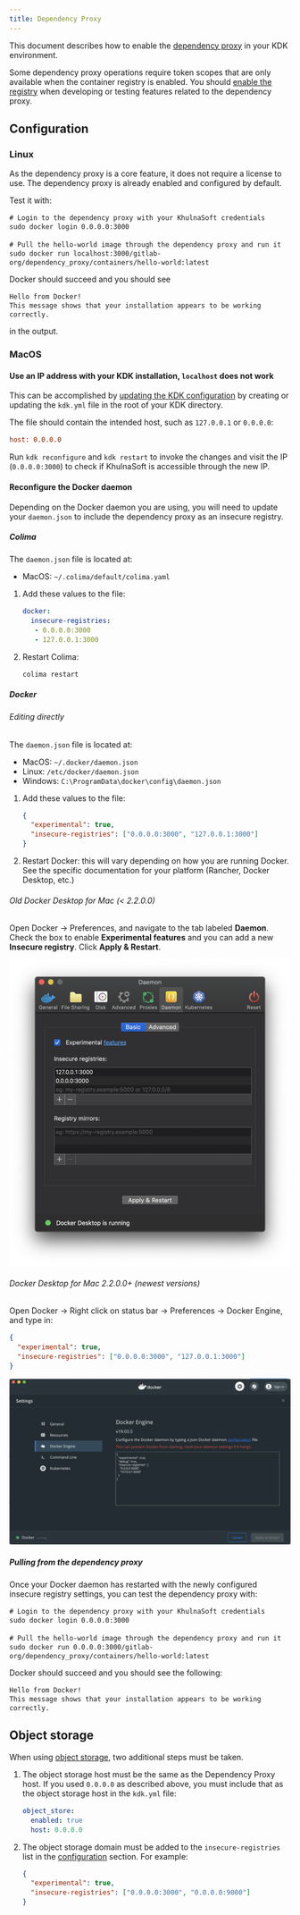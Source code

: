 ```yaml
---
title: Dependency Proxy
---
```


This document describes how to enable the [dependency proxy](https://docs.gitlab.com/ee/user/packages/dependency_proxy/)
in your KDK environment.

Some dependency proxy operations require token scopes that are only available when the container registry is enabled. You should
[enable the registry](registry.md#set-up-pushing-and-pulling-of-images-over-http) when developing or testing features related to the dependency proxy.

## Configuration

### Linux

As the dependency proxy is a core feature, it does not require a license to use. The dependency proxy is already enabled and configured by default.

Test it with:

```shell
# Login to the dependency proxy with your KhulnaSoft credentials
sudo docker login 0.0.0.0:3000

# Pull the hello-world image through the dependency proxy and run it
sudo docker run localhost:3000/gitlab-org/dependency_proxy/containers/hello-world:latest
```

Docker should succeed and you should see

```shell
Hello from Docker!
This message shows that your installation appears to be working correctly.
```

in the output.

### MacOS

#### Use an IP address with your KDK installation, `localhost` does not work

This can be accomplished by [updating the KDK configuration](../configuration.md) by
creating or updating the `kdk.yml` file in the root of your KDK directory.

The file should contain the intended host, such as `127.0.0.1` or `0.0.0.0`:

```ini
host: 0.0.0.0
```

Run `kdk reconfigure` and `kdk restart` to invoke the changes and visit the IP
(`0.0.0.0:3000`) to check if KhulnaSoft is accessible through the new IP.

#### Reconfigure the Docker daemon

Depending on the Docker daemon you are using, you will need to update your `daemon.json`
to include the dependency proxy as an insecure registry.

##### Colima

The `daemon.json` file is located at:

- MacOS: `~/.colima/default/colima.yaml`

1. Add these values to the file:

   ```yaml
   docker:
     insecure-registries:
      - 0.0.0.0:3000
      - 127.0.0.1:3000
   ```

1. Restart Colima:

   ```shell
   colima restart
   ```

##### Docker

###### Editing directly

The `daemon.json` file is located at:

- MacOS: `~/.docker/daemon.json`
- Linux: `/etc/docker/daemon.json`
- Windows: `C:\ProgramData\docker\config\daemon.json`

1. Add these values to the file:

   ```json
   {
     "experimental": true,
     "insecure-registries": ["0.0.0.0:3000", "127.0.0.1:3000"]
   }
   ```

1. Restart Docker: this will vary depending on how you are running Docker.
   See the specific documentation for your platform (Rancher, Docker Desktop, etc.)

###### Old Docker Desktop for Mac (< 2.2.0.0)

Open Docker -> Preferences, and navigate to the tab labeled **Daemon**.
Check the box to enable **Experimental features** and you can add
a new **Insecure registry**. Click **Apply & Restart**.

![Adding an insecure registry](img/dependency_proxy_macos_config.png)

###### Docker Desktop for Mac 2.2.0.0+ (newest versions)

Open Docker -> Right click on status bar -> Preferences -> Docker Engine, and type in:

```json
{
  "experimental": true,
  "insecure-registries": ["0.0.0.0:3000", "127.0.0.1:3000"]
}
```

![Adding an insecure registry on the new app](img/dependency_proxy_macos_config_new.png)

##### Pulling from the dependency proxy

Once your Docker daemon has restarted with the newly configured insecure registry settings, you can test the dependency proxy with:

```shell
# Login to the dependency proxy with your KhulnaSoft credentials
sudo docker login 0.0.0.0:3000

# Pull the hello-world image through the dependency proxy and run it
sudo docker run 0.0.0.0:3000/gitlab-org/dependency_proxy/containers/hello-world:latest
```

Docker should succeed and you should see the following:

```shell
Hello from Docker!
This message shows that your installation appears to be working correctly.
```

## Object storage

When using [object storage](object_storage.md), two additional steps must be taken.

1. The object storage host must be the same as the Dependency Proxy host. If you used
   `0.0.0.0` as described above, you must include that as the object storage host in the
   `kdk.yml` file:

   ```yaml
   object_store:
     enabled: true
     host: 0.0.0.0
   ```

1. The object storage domain must be added to the `insecure-registries` list in the
[configuration](#configuration) section. For example:

   ```json
   {
     "experimental": true,
     "insecure-registries": ["0.0.0.0:3000", "0.0.0.0:9000"]
   }
   ```
